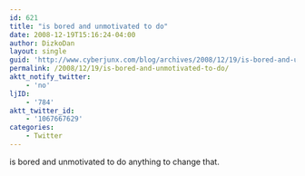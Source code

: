 ```yaml
---
id: 621
title: "is bored and unmotivated to do"
date: 2008-12-19T15:16:24-04:00
author: DizkoDan
layout: single
guid: 'http://www.cyberjunx.com/blog/archives/2008/12/19/is-bored-and-unmotivated-to-do/'
permalink: /2008/12/19/is-bored-and-unmotivated-to-do/
aktt_notify_twitter:
    - 'no'
ljID:
    - '784'
aktt_twitter_id:
    - '1067667629'
categories:
    - Twitter
---
```


is bored and unmotivated to do anything to change that.